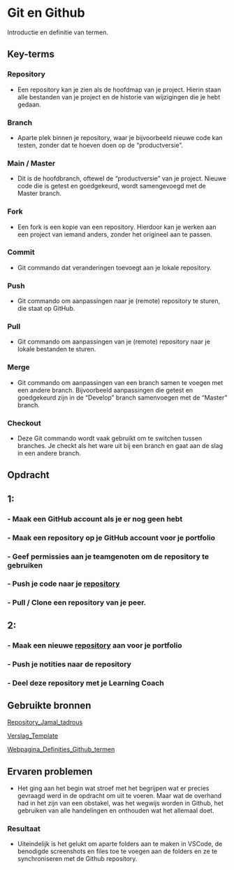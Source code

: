 # Git en Github
Introductie en definitie van termen.
 

 
## Key-terms
### Repository
-   Een repository kan je zien als de hoofdmap van je project. Hierin staan alle bestanden van je project en de historie van wijzigingen die je hebt gedaan.
### Branch
-   Aparte plek binnen je repository, waar je bijvoorbeeld nieuwe code kan testen, zonder dat te hoeven doen op de “productversie”.
### Main / Master
-   Dit is de hoofdbranch, oftewel de “productversie” van je project. Nieuwe code die is getest en goedgekeurd, wordt samengevoegd met de Master branch.
### Fork
-   Een fork is een kopie van een repository. Hierdoor kan je werken aan een project van iemand anders, zonder het origineel aan te passen.
### Commit
-   Git commando dat veranderingen toevoegt aan je lokale repository.
### Push
-   Git commando om aanpassingen naar je (remote) repository te sturen, die staat op GitHub.
### Pull  
-   Git commando om aanpassingen van je (remote) repository naar je lokale bestanden te sturen.
### Merge
-   Git commando om aanpassingen van een branch samen te voegen met een andere branch. Bijvoorbeeld aanpassingen die getest en goedgekeurd zijn in de “Develop” branch samenvoegen met de “Master” branch.
### Checkout
-   Deze Git commando wordt vaak gebruikt om te switchen tussen branches. Je checkt als het ware uit bij een branch en gaat aan de slag in een andere branch.
  
  
## Opdracht
## 1:
### -   Maak een GitHub account als je er nog geen hebt
### -   Maak een repository op je GitHub account voor je portfolio
### -   Geef permissies aan je teamgenoten om de repository te gebruiken
### -   Push je code naar je [repository](https://github.com/JamalTadrous/cloud-6-repo-JamalTadrous)
### -   Pull / Clone een repository van je peer.
## 2:
### -   Maak een nieuwe [repository](https://github.com/JamalTadrous/cloud-6-repo-JamalTadrous) aan voor je portfolio
### -   Push je notities naar de repository
### -   Deel deze repository met je Learning Coach
 


## Gebruikte bronnen
[Repository_Jamal_tadrous](https://github.com/JamalTadrous/cloud-6-repo-JamalTadrous)

[Verslag_Template](https://github.com/JamalTadrous/cloud-6-repo-JamalTadrous/blob/main/00_templates/opdracht.md)

[Webpagina_Definities_Github_termen](https://programmeerplaats.nl/wat-is-github/#Betekenissen_van_GitHub_termen)



## Ervaren problemen
-   Het ging aan het begin wat stroef met het begrijpen wat er precies gevraagd werd in de opdracht om uit te voeren. Maar wat de overhand had in het zijn van een obstakel, was het wegwijs worden in Github, het gebruiken van alle handelingen en onthouden wat het allemaal doet.



### Resultaat
-   Uiteindelijk is het gelukt om aparte folders aan te maken in VSCode, de benodigde screenshots en files toe te voegen aan de folders en ze te synchroniseren met de Github repository.